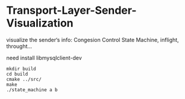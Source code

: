 # Transport-Layer-Sender-Visualization
visualize the sender‘s info: Congesion Control State Machine, inflight, throught...

need install libmysqlclient-dev

```shell
mkdir build
cd build
cmake ../src/
make
./state_machine a b
```